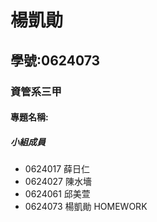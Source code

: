 # 楊凱勛

## 學號:0624073

### 資管系三甲

#### 專題名稱:

##### 小組成員
* 0624017 薛日仁
* 0624027 陳水墻
* 0624061 邱美萱
* 0624073 楊凱勛
HOMEWORK
